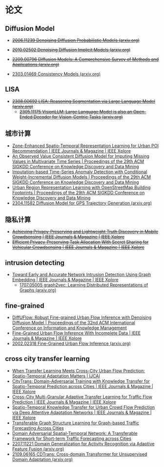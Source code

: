 # 论文

## Diffusion Model

* ~~[2006.11239 Denoising Diffusion Probabilistic Models (arxiv.org)](https://arxiv.org/abs/2006.11239)~~

* ~~[2010.02502 Denoising Diffusion Implicit Models (arxiv.org)](https://arxiv.org/abs/2010.02502)~~

* ~~[2209.00796 Diffusion Models: A Comprehensive Survey of Methods and Applications (arxiv.org)](https://arxiv.org/abs/2209.00796)~~

* [2303.01469 Consistency Models (arxiv.org)](https://arxiv.org/abs/2303.01469)

## LISA

* ~~[2308.00692 LISA: Reasoning Segmentation via Large Language Model (arxiv.org)](https://arxiv.org/abs/2308.00692)~~
  * ~~[2305.11175 VisionLLM: Large Language Model is also an Open-Ended Decoder for Vision-Centric Tasks (arxiv.org)](https://arxiv.org/abs/2305.11175)~~

## 城市计算

* [Zone-Enhanced Spatio-Temporal Representation Learning for Urban POI Recommendation | IEEE Journals & Magazine | IEEE Xplore](https://ieeexplore.ieee.org/document/10040753)
* [An Observed Value Consistent Diffusion Model for Imputing Missing Values in Multivariate Time Series | Proceedings of the 29th ACM SIGKDD Conference on Knowledge Discovery and Data Mining](https://dl.acm.org/doi/10.1145/3580305.3599257)
* [Imputation-based Time-Series Anomaly Detection with Conditional Weight-Incremental Diffusion Models | Proceedings of the 29th ACM SIGKDD Conference on Knowledge Discovery and Data Mining](https://dl.acm.org/doi/10.1145/3580305.3599391)
* [Urban Region Representation Learning with OpenStreetMap Building Footprints | Proceedings of the 29th ACM SIGKDD Conference on Knowledge Discovery and Data Mining](https://dl.acm.org/doi/10.1145/3580305.3599538)
* [2304.11582 Diffusion Model for GPS Trajectory Generation (arxiv.org)](https://arxiv.org/abs/2304.11582)

## 隐私计算

* ~~[Achieving Privacy-Preserving and Lightweight Truth Discovery in Mobile Crowdsensing | IEEE Journals & Magazine | IEEE Xplore](https://ieeexplore.ieee.org/document/9340556)~~
* ~~[Efficient Privacy-Preserving Task Allocation With Secret Sharing for Vehicular Crowdsensing | IEEE Journals & Magazine | IEEE Xplore](https://ieeexplore.ieee.org/document/10274886)~~

## intrusion detecting

* [Toward Early and Accurate Network Intrusion Detection Using Graph Embedding | IEEE Journals & Magazine | IEEE Xplore](https://ieeexplore.ieee.org/document/10262084/references)
  * [1707.05005 graph2vec: Learning Distributed Representations of Graphs (arxiv.org)](https://arxiv.org/abs/1707.05005)

## fine-grained

* [DiffUFlow: Robust Fine-grained Urban Flow Inference with Denoising Diffusion Model | Proceedings of the 32nd ACM International Conference on Information and Knowledge Management](https://dl.acm.org/doi/10.1145/3583780.3614842)
* [Fine-Grained Urban Flow Inference With Incomplete Data | IEEE Journals & Magazine | IEEE Xplore](https://ieeexplore.ieee.org/abstract/document/9723595)
* [2002.02318 Fine-Grained Urban Flow Inference (arxiv.org)](https://arxiv.org/abs/2002.02318)

## cross city transfer learning

* [When Transfer Learning Meets Cross-City Urban Flow Prediction: Spatio-Temporal Adaptation Matters | IJCAI](https://www.ijcai.org/proceedings/2022/282)
* [CityTrans: Domain-Adversarial Training with Knowledge Transfer for Spatio-Temporal Prediction across Cities | IEEE Journals & Magazine | IEEE Xplore](https://ieeexplore.ieee.org/document/10145833)
* [Cross-City Multi-Granular Adaptive Transfer Learning for Traffic Flow Prediction | IEEE Journals & Magazine | IEEE Xplore](https://ieeexplore.ieee.org/document/9999315)
* [Spatio-Temporal Knowledge Transfer for Urban Crowd Flow Prediction via Deep Attentive Adaptation Networks | IEEE Journals & Magazine | IEEE Xplore](https://ieeexplore.ieee.org/document/9352560)
* [Transferable Graph Structure Learning for Graph-based Traffic Forecasting Across Cities](https://dl.acm.org/doi/abs/10.1145/3580305.3599529)
* [Domain Adversarial Spatial-Temporal Network: A Transferable Framework for Short-term Traffic Forecasting across Cities](https://dl.acm.org/doi/abs/10.1145/3511808.3557294)
* [2207.11221 Domain Generalization for Activity Recognition via Adaptive Feature Fusion (arxiv.org)](https://arxiv.org/abs/2207.11221)
* [2109.06165 CDTrans: Cross-domain Transformer for Unsupervised Domain Adaptation (arxiv.org)](https://arxiv.org/abs/2109.06165)



